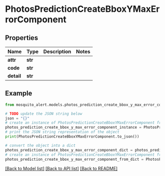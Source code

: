 # PhotosPredictionCreateBboxYMaxErrorComponent


## Properties

Name | Type | Description | Notes
------------ | ------------- | ------------- | -------------
**attr** | **str** |  | 
**code** | **str** |  | 
**detail** | **str** |  | 

## Example

```python
from mosquito_alert.models.photos_prediction_create_bbox_y_max_error_component import PhotosPredictionCreateBboxYMaxErrorComponent

# TODO update the JSON string below
json = "{}"
# create an instance of PhotosPredictionCreateBboxYMaxErrorComponent from a JSON string
photos_prediction_create_bbox_y_max_error_component_instance = PhotosPredictionCreateBboxYMaxErrorComponent.from_json(json)
# print the JSON string representation of the object
print(PhotosPredictionCreateBboxYMaxErrorComponent.to_json())

# convert the object into a dict
photos_prediction_create_bbox_y_max_error_component_dict = photos_prediction_create_bbox_y_max_error_component_instance.to_dict()
# create an instance of PhotosPredictionCreateBboxYMaxErrorComponent from a dict
photos_prediction_create_bbox_y_max_error_component_from_dict = PhotosPredictionCreateBboxYMaxErrorComponent.from_dict(photos_prediction_create_bbox_y_max_error_component_dict)
```
[[Back to Model list]](../README.md#documentation-for-models) [[Back to API list]](../README.md#documentation-for-api-endpoints) [[Back to README]](../README.md)



